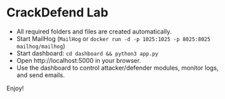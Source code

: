 # CrackDefend Lab

- All required folders and files are created automatically.
- Start MailHog (`MailHog` or `docker run -d -p 1025:1025 -p 8025:8025 mailhog/mailhog`)
- Start dashboard: `cd dashboard && python3 app.py`
- Open http://localhost:5000 in your browser.
- Use the dashboard to control attacker/defender modules, monitor logs, and send emails.

Enjoy!
